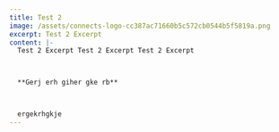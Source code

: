 ```yaml
---
title: Test 2
image: /assets/connects-logo-cc387ac71660b5c572cb0544b5f5819a.png
excerpt: Test 2 Excerpt
content: |-
  Test 2 Excerpt Test 2 Excerpt Test 2 Excerpt



  **Gerj erh giher gke rb**



  ergekrhgkje
---
```


